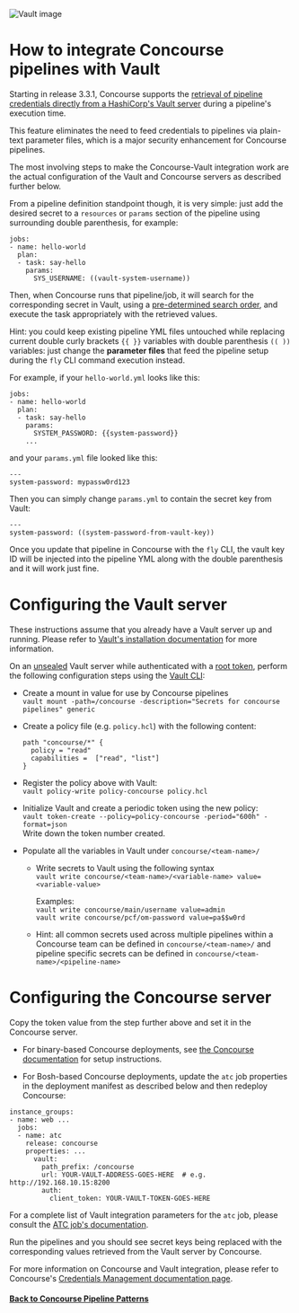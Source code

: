 ![Vault image](https://github.com/lsilvapvt/misc-support-files/raw/master/docs/images/concourse-and-vault.png)

# How to integrate Concourse pipelines with Vault

Starting in release 3.3.1, Concourse supports the [retrieval of pipeline credentials directly from a HashiCorp's Vault server](http://concourse.ci/creds.html) during a pipeline's execution time.

This feature eliminates the need to feed credentials to pipelines via plain-text parameter files, which is a major security enhancement for Concourse pipelines.  

The most involving steps to make the Concourse-Vault integration work are the actual configuration of the Vault and Concourse servers as described further below.

From a pipeline definition standpoint though, it is very simple: just add the desired secret to a `resources` or `params` section of the pipeline using surrounding double parenthesis, for example:

```
jobs:
- name: hello-world
  plan:
  - task: say-hello
    params:
      SYS_USERNAME: ((vault-system-username))
```

Then, when Concourse runs that pipeline/job, it will search for the corresponding secret in Vault, using a [pre-determined search order](http://concourse.ci/creds.html#vault), and execute the task appropriately with the retrieved values.

Hint: you could keep existing pipeline YML files untouched while replacing current double curly brackets `{{ }}` variables with double parenthesis `(( ))` variables: just change the **parameter files** that feed the pipeline setup during the `fly` CLI command execution instead.

For example, if your `hello-world.yml` looks like this:

```
jobs:
- name: hello-world
  plan:
  - task: say-hello
    params:
      SYSTEM_PASSWORD: {{system-password}}
    ...
```

and your `params.yml` file looked like this:

```
---
system-password: mypassw0rd123
```

Then you can simply change `params.yml` to contain the secret key from Vault:

```
---
system-password: ((system-password-from-vault-key))
```

Once you update that pipeline in Concourse with the `fly` CLI, the vault key ID will be injected into the pipeline YML along with the double parenthesis and it will work just fine.  


# Configuring the Vault server

These instructions assume that you already have a Vault server up and running. Please refer to [Vault's installation documentation](https://www.vaultproject.io/docs/install/index.html) for more information.

On an [unsealed](https://www.vaultproject.io/docs/concepts/seal.html) Vault server while authenticated with a [root token](https://www.vaultproject.io/docs/concepts/tokens.html), perform the following configuration steps using the [Vault CLI](https://www.vaultproject.io/docs/commands/index.html):

* Create a mount in value for use by Concourse pipelines  
  `vault mount -path=/concourse -description="Secrets for concourse pipelines" generic`  

* Create a policy file (e.g. `policy.hcl`) with the following content:  

  ```
  path "concourse/*" {
    policy = "read"
    capabilities =  ["read", "list"]
  }
  ```  

* Register the policy above with Vault:  
  `vault policy-write policy-concourse policy.hcl`

* Initialize Vault and create a periodic token using the new policy:  
  `vault token-create --policy=policy-concourse -period="600h" -format=json`  
  Write down the token number created.  

* Populate all the variables in Vault under `concourse/<team-name>/`  

  - Write secrets to Vault using the following syntax  
    `vault write concourse/<team-name>/<variable-name> value=<variable-value>`  

    Examples:  
    `vault write concourse/main/username value=admin`   
    `vault write concourse/pcf/om-password value=pa$$w0rd`   

  -  Hint: all common secrets used across multiple pipelines within a Concourse team can be defined in `concourse/<team-name>/` and pipeline specific secrets can be defined in `concourse/<team-name>/<pipeline-name>`  


# Configuring the Concourse server

Copy the token value from the step further above and set it in the Concourse server.

* For binary-based Concourse deployments, see [the Concourse documentation](http://concourse.ci/creds.html) for setup instructions.

* For Bosh-based Concourse deployments, update the `atc` job properties in the deployment manifest as described below and then redeploy Concourse:

```...
instance_groups:
- name: web ...
  jobs:
  - name: atc
    release: concourse
    properties: ...
      vault:
        path_prefix: /concourse
        url: YOUR-VAULT-ADDRESS-GOES-HERE  # e.g. http://192.168.10.15:8200
        auth:
          client_token: YOUR-VAULT-TOKEN-GOES-HERE
```  

For a complete list of Vault integration parameters for the `atc` job, please consult the [ATC job's documentation](https://bosh.io/jobs/atc?source=github.com/concourse/concourse#p=vault).


Run the pipelines and you should see secret keys being replaced with the corresponding values retrieved from the Vault server by Concourse.

For more information on Concourse and Vault integration, please refer to Concourse's [Credentials Management documentation page](http://concourse.ci/creds.html).

#### [Back to Concourse Pipeline Patterns](..)
